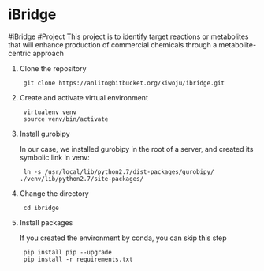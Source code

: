 # iBridge

#iBridge #Project This project is to identify target reactions or metabolites that will enhance production of commercial chemicals through a metabolite-centric approach


1. Clone the repository

        git clone https://anlito@bitbucket.org/kiwoju/ibridge.git

2. Create and activate virtual environment

        virtualenv venv
        source venv/bin/activate


3. Install gurobipy

    In our case, we installed gurobipy in the root of a server, and created its symbolic link in venv:

        ln -s /usr/local/lib/python2.7/dist-packages/gurobipy/ ./venv/lib/python2.7/site-packages/


4. Change the directory

        cd ibridge

5. Install packages

    If you created the environment by conda, you can skip this step

        pip install pip --upgrade
        pip install -r requirements.txt

